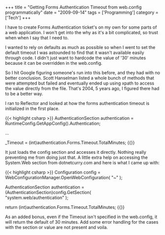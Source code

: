 +++
title = "Getting Forms Authentication Timeout from web.config programmatically"
date = "2009-09-14"
tags = ['Programming']
category = ['Tech']
+++

I have to create Forms Authentication ticket's on my own for some parts of a web application. I won't get into the why as it's a bit complicated, so trust when when I say that I need to.

I wanted to rely on defaults as much as possible so when I went to set the default timeout I was astounded to find that it wasn't available easily through code. I didn't just want to hardcode the value of '30' minutes because it can be overridden in the web.config.

So I hit Google figuring someone's run into this before, and they had with no better conclusion. Scott Hanselman listed a whole bunch of methods that were attempted but failed and eventually ended up using xpath to access the value directly from the file. That's 2004, 5 years ago, I figured there had to be a better way.

I ran to Reflector and looked at how the forms authentication timeout is initialized in the first place.

{{< highlight csharp >}}
AuthenticationSection authentication = 
   RuntimeConfig.GetAppConfig().Authentication;
	 
...

_Timeout = 
   (int)authentication.Forms.Timeout.TotalMinutes;
{{</highlight>}}

It just loads the config section and accesses it directly. Nothing really preventing me from doing just that. A little extra help on accessing the System.Web section from dotnetcurry.com and here is what I came up with:

{{< highlight csharp >}}
Configuration config =
   WebConfigurationManager.OpenWebConfiguration( "~" );

AuthenticationSection authentication =
   (AuthenticationSection)config.GetSection(   
       "system.web/authentication" );

return (int)authentication.Forms.Timeout.TotalMinutes;
{{</highlight>}}

As an added bonus, even if the Timeout isn't specified in the web.config, it will return the default of 30 minutes. Add some error handling for the cases with the section or value are not present and voila.

